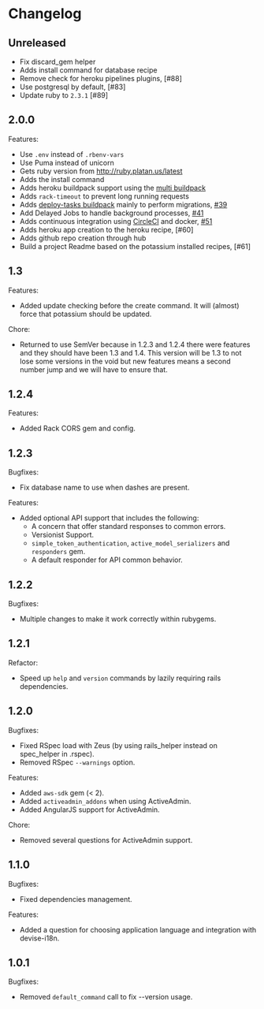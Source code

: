 # Changelog

## Unreleased

- Fix discard_gem helper
- Adds install command for database recipe
- Remove check for heroku pipelines plugins, [#88]
- Use postgresql by default, [#83]
- Update ruby to `2.3.1` [#89]

## 2.0.0

Features:
  - Use `.env` instead of `.rbenv-vars`
  - Use Puma instead of unicorn
  - Gets ruby version from http://ruby.platan.us/latest
  - Adds the install command
  - Adds heroku buildpack support using the [multi buildpack](multi-buildpack)
  - Adds `rack-timeout` to prevent long running requests
  - Adds [deploy-tasks buildpack](deploy-tasks) mainly to perform migrations, [#39]
  - Add Delayed Jobs to handle background processes, [#41]
  - Adds continuous integration using [CircleCI](https://circleci.com)
  and docker, [#51]
  - Adds heroku app creation to the heroku recipe, [#60]
  - Adds github repo creation through hub
  - Build a project Readme based on the potassium installed recipes, [#61]

[multi-buildpack]: http://github.com/ddollar/heroku-buildpack-multi
[deploy-tasts]: http://github.com/gunpowderlabs/buildpack-ruby-rake-deploy-tasks
[#39]: http://github.com/platanus/potassium/pull/39
[#41]: http://github.com/platanus/potassium/pull/41
[#51]: http://github.com/platanus/potassium/pull/51

## 1.3

Features:
  - Added update checking before the create command. It will (almost) force that potassium should be updated.

Chore:
  - Returned to use SemVer because in 1.2.3 and 1.2.4 there were features and they should have been 1.3 and 1.4. This version will be 1.3 to not lose some versions in the void but new features means a second number jump and we will have to ensure that.

## 1.2.4

Features:
  - Added Rack CORS gem and config.

## 1.2.3

Bugfixes:
  - Fix database name to use when dashes are present.

Features:
  - Added optional API support that includes the following:
    - A concern that offer standard responses to common errors.
    - Versionist Support.
    - `simple_token_authentication`, `active_model_serializers` and `responders` gem.
    - A default responder for API common behavior.

## 1.2.2

Bugfixes:
  - Multiple changes to make it work correctly within rubygems.

## 1.2.1

Refactor:
  - Speed up `help` and `version` commands by lazily requiring rails dependencies.

## 1.2.0

Bugfixes:
  - Fixed RSpec load with Zeus (by using rails_helper instead on spec_helper in .rspec).
  - Removed RSpec `--warnings` option.

Features:
  - Added `aws-sdk` gem (< 2).
  - Added `activeadmin_addons` when using ActiveAdmin.
  - Added AngularJS support for ActiveAdmin.

Chore:
  - Removed several questions for ActiveAdmin support.

## 1.1.0

Bugfixes:
  - Fixed dependencies management.

Features:
  - Added a question for choosing application language and integration with devise-i18n.

## 1.0.1

Bugfixes:
  - Removed `default_command` call to fix --version usage.
